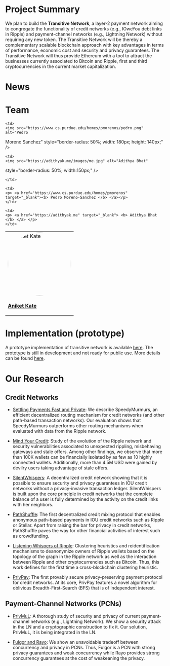 
# Project Summary
We plan to build the **Transitive Network**, a layer-2 payment network aiming to congregate the functionality of credit networks (e.g., IOweYou debt links in Ripple) and payment-channel networks (e.g., Lightning Network) without requiring any new token. The Transitive Network will be thereby a complementary scalable blockchain approach with key advantages in terms of performance, economic cost and security and privacy guarantees. The Transitive Network will thus provide Ethereum with a tool to attract the businesses currently associated to Bitcoin and Ripple, first and third cryptocurrencies in the current market capitalization.


# News


# Team




<table>
<tr>
	<td>
	<img src="https://www.cs.purdue.edu/homes/akate/images/Aniket.jpg" alt="Aniket
  Kate" style="border-radius: 50%; width:200px"/>
	</td>
	
	<td>
	<img src="https://www.cs.purdue.edu/homes/pmorenos/pedro.png" alt="Pedro
  Moreno Sanchez" style="border-radius: 50%; width: 180px; height: 140px;" />
	</td>
	
	<td>
	<img src="https://adithyak.me/images/me.jpg" alt="Adithya Bhat"
  style="border-radius: 50%; width:150px;" />

	</td>

</tr>

<tr>
	<td>
	<p> <a href="https://www.cs.purdue.edu/homes/akate" target="_blank"><b> Aniket Kate </b> </a></p>
	</td>
	
	<td>
	<p> <a href="https://www.cs.purdue.edu/homes/pmorenos" target="_blank"><b> Pedro Moreno-Sanchez </b> </a></p>
	</td>

	<td>
	<p> <a href="https://adithyak.me" target="_blank"> <b> Adithya Bhat </b> </a> </p>
	</td>

</tr>
</table>


# Implementation (prototype)
A prototype implementation of transitive network is available [here](https://github.com/pedrorechez/transitivenetwork). 
The prototype is still in development and not ready for public use.
More details can be found [here](./resources/implementation.md).



# Our Research

## Credit Networks
* [Settling Payments Fast and Private](https://arxiv.org/abs/1709.05748): We describe SpeedyMurmurs, an efficient decentralized routing mechanism for credit networks (and other path-based transaction networks). Our evaluation shows that SpeedyMurmurs outperforms other routing mechanisms when evaluated with data from the Ripple network.


* [Mind Your Credit](https://arxiv.org/abs/1706.02358): Study of the evolution of the Ripple network and security vulnerabilities associated to unexpected rippling, misbehaving gateways and stale offers. Among other findings, we observe that more than 100K wallets can be financially isolated by as few as 10 highly connected wallets. Additionally, more than 4.5M USD were gained by devilry users taking advantage of stale offers. 
 
* [SilentWhispers](http://crypsys.mmci.uni-saarland.de/projects/DecentralizedPrivPay/draft-paper.pdf): A decentralized credit network showing that it is possible to ensure security and privacy guarantees in IOU credit networks without a privacy-invasive transaction ledger. SilentWhispers is built upon the core principle in credit networks that the complete balance of a user is fully determined by the activity on the credit links with her neighbors. 

* [PathShuffle](https://www.cs.purdue.edu/homes/pmorenos/public/pathshuffle.pdf): The first decentralized credit mixing protocol that enables anonymous path-based payments in IOU credit networks such as Ripple or Stellar. Apart from raising the bar for privacy in credit networks, PathShuffle paves the way for other financial activities of interest such as crowdfunding.


* [Listening Whispers of Ripple](http://crypsys.mmci.uni-saarland.de/projects/LinkingWallets/paper.pdf): Clustering heuristics and reidentification mechanisms to deanonymize owners of Ripple wallets based on the topology of the graph in the Ripple network as well as the interaction between Ripple and other cryptocurrencies such as Bitcoin. Thus, this work defines for the first time a cross-blockchain clustering heuristic.

* [PrivPay](http://crypsys.mmci.uni-saarland.de/projects/PrivPay/privpay.pdf): The first provably secure privacy-preserving payment protocol for credit networks. At its core, PrivPay features a novel algorithm for oblivious Breadth-First-Search (BFS) that is of independent interest. 

## Payment-Channel Networks (PCNs)

* [PrivMuL](https://eprint.iacr.org/2018/472.pdf): A thorough study of security and privacy of current payment-channel networks (e.g., Lightning Network). We show a security attack in the LN and a cryptographic construction to fix it. Our solution, PrivMuL, it is being integrated in the LN. 

* [Fulgor and Rayo](https://eprint.iacr.org/2017/820): We show an unavoidable tradeoff between concurrency and privacy in PCNs. Thus, Fulgor is a PCN with strong privacy guarantees and weak concurrency while Rayo provides strong concurrency guarantees at the cost of weakeaning the privacy.




